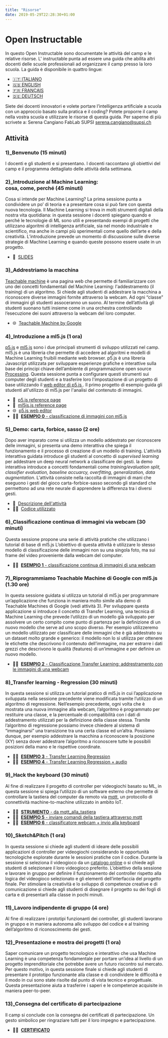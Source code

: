 ```yaml
---
title: "Risorse"
date: 2019-05-29T22:28:30+01:00
---
```


# Open Instructable
In questo Open Instructable sono documentate le attività del camp e le relative risorse. L' instructable punta ad essere una guida che abilita altri docenti delle scuole professionali ad organizzare il camp presso la loro scuola.
La guida è disponibile in quattro lingue:

- [🇮🇹 ITALIANO](content/Guide/OpenInstructable-IT.md)
- [🇬🇧 ENGLISH](content/Guide/OpenInstructable-EN.md)
- [🇫🇷 FRANÇAIS](content/Guide/OpenInstructable-FR.md)
- [🇩🇪 DEUTSCH](guide/OpenInstructable-DE.md)

Siete dei docenti innovatori e volete portare l’intelligenza artificiale a scuola con un approccio basato sulla pratica e il coding? Potete proporre il camp nella vostra scuola e utilizzare le risorse di questa guida. Per saperne di più scrivete a:
Serena Cangiano FabLab SUPSI [serena.cangiano@supsi.ch](mailto:serena.cangiano@supsi.ch) 

## Attività
### 1)_Benvenuto (15 minuti)
I docenti e gli studenti e si presentano. I docenti raccontano gli obiettivi del camp e il programma dettagliato delle attività della settimana.

### 2)_Introduzione al Machine Learning: <br> cosa, come, perché (45 minuti)
Cosa si intende per Machine Learning? La prima sessione punta a condividere un po’ di teoria e a presentare cosa si può fare con questa nuova tecnologia. Il Machine Learning si trova in molti strumenti digitali della nostra vita quotidiana: in questa sessione i docenti spiegano quando e perché le tecnologie di ML sono utili e presentando esempi di progetti che utilizzano algoritmi di intelligenza artificiale, sia nel mondo industriale e scientifico, ma anche in campi più sperimentali come quello dell’arte e della creatività. L’introduzione prevede un momento di discussione sulle diverse strategie di Machine Learning e quando queste possono essere usate in un progetto.

- 📖&nbsp;&nbsp;[SLIDES](https://docs.google.com/presentation/d/1y0v19tApolSNb8qT6R_xuB5IoO96Lw9n4PFMs0ovnAc/edit?usp=sharing)

### 3)_Addrestriamo la macchina
[Teachable machine](https://teachablemachine.withgoogle.com/) è una pagina web che permette di familiarizzare con uno dei concetti fondamentali del Machine Learning: l'addestramento (il training) di un algoritmo. Si chiede agli studenti di addestrare la macchina a riconoscere diverse immagini fornite attraverso la webcam. Ad ogni “classe” di immagini gli studenti assoceranno un suono. Al termine dell’attività gli studenti suonano tutti insieme come in una orchestra controllando l’esecuzione dei suoni attraverso la webcam del loro computer.

- 🌐&nbsp;&nbsp;[Teachable Machine by Google](https://teachablemachine.withgoogle.com/)

### 4)_Introduzione a ml5.js (1 ora)
[p5.js](https://p5js.org/) e [ml5.js](https://ml5js.org/) sono i due principali strumenti di sviluppo utilizzati nel camp. ml5.js è una libreria che permette di accedere ad algoritmi e modelli di Machine Learning fruibili mediante web browser. p5.js è una libreria Javascript utilizzata per sviluppare esperienze grafiche e interattive sulla base dei principi chiave dell’ambiente di programmazione open source [Processing](https://processing.org).
Questa sessione punta a configurare questi strumenti sui computer degli studenti e a trasferire loro l'impostazione di un progetto di base utilizzando il [web editor di p5.js ](https://editor.p5js.org).
Il primo progetto di esempio guida gli studenti all'utilizzo di ml5.js per l'analisi del contenuto di immagini.

- 📖&nbsp;&nbsp;[p5.js reference page](https://p5js.org/reference)
- 📖&nbsp;&nbsp;[ml5js.js reference page](https://ml5js.org/reference/)
- 🌐&nbsp;&nbsp;[p5.js web editor](https://editor.p5js.org)
- 👨‍💻&nbsp;&nbsp;[**ESEMPIO 0** - classificazione di immagini con ml5.js](https://editor.p5js.org/FabLabSUPSI/sketches/RKlh1CmFD)

### 5)_Demo: carta, forbice, sasso (2 ore)
Dopo aver imparato come si utilizza un modello addestrato per riconoscere delle immagini, si presenta una demo interattiva che spiega il funzionamento e il processo di creazione di un modello di training.
L'attività interattiva guidata introduce gli studenti al concetto di *supervised learning* per addestrare un deep neural network a classificare dei gesti. la demo interattiva introduce a concetti fondamentali come *training/evaluation split, classifier evaluation, baseline accuarcy, overfitting, generalization, data augmentation*.
L'attività consiste nella raccolta di immagini di mani che eseguono i gesti del gioco carta-forbice-sasso secondo gli standard che permettono ad una rete neurale di apprendere la differenza tra i diversi gesti. 

- 📖&nbsp;&nbsp;[Descrizione dell'attività](https://github.com/alessandro-giusti/rock-paper-scissors/blob/master/EAAI%20Paper.pdf)
- 👨‍💻&nbsp;&nbsp;[Codice utilizzato](https://github.com/alessandro-giusti/rock-paper-scissors)

### 6)_Classificazione continua di immagini via webcam (30 minuti)
Questa sessione propone una serie di attività pratiche che utilizzano i tutorial di base di ml5.js L’obiettivo di questa attività è utilizzare lo stesso modello di classificazione delle immagini non su una singola foto, ma sui frame del video proveniente dalla webcam del computer.

- 👨‍💻&nbsp;&nbsp;[**ESEMPIO 1** - classificazione continua di immagini di una webcam](https://editor.p5js.org/FabLabSUPSI/sketches/wrP1UGMdg)

### 7)_Riprogrammiamo Teachable Machine di Google con ml5.js  (1.30 ore)
In questa sessione guidata si utilizza un tutorial di ml5.js per programmare un’applicazione che funziona in maniera molto simile alla demo di Teachable Machines di Google (vedi attività 3). Per sviluppare questa applicazione si introduce il concetto di Transfer Learning, una tecnica di Machine Learning che prevede l’utilizzo di un modello già sviluppato per assolvere un certo compito come punto di partenza per la definizione di un nuovo modello che serve ad uno scopo diverso. Per esempio utilizzeremo un modello utilizzato per classificare delle immagini che è già addestrato su un dataset molto grande e generico: il modello non lo si utilizza per ottenere le etichette che descrivono il contenuto dell’immagine, ma per estrarre i dati grezzi che descrivono le qualità (features) di un’immagine e per definire un nuovo modello.

- 👨‍💻&nbsp;&nbsp;[**ESEMPIO 2** - Classificazione Transfer Learning: addrestramento con le immagini di una webcam](https://editor.p5js.org/FabLabSUPSI/sketches/HpfHZZTMg)

### 8)_Transfer learning - Regression (30 minuti)
In questa sessione si utilizza un tutorial pratico di ml5.js in cui l’applicazione sviluppata nella sessione precedente viene modificata tramite l’utilizzo di un algoritmo di regressione. Nell’esempio precedente, ogni volta che è mostrata una nuova immagine alla webcam, l’algoritmo è programmato per restituire una classe, e la percentuale di compatibilità con i dati di addestramento utilizzati per la definizione della classe stessa. Tramite l’algoritmo di regressione possiamo invece chiedere al sistema di “immaginarsi” una transizione tra una certa classe ed un’altra. Possiamo dunque, per esempio addestrare la macchina a riconoscere la posizione (XY) senza dover addestrare l’algoritmo a riconoscere tutte le possibili posizioni della mano e le rispettive coordinate.  

- 👨‍💻&nbsp;&nbsp;[**ESEMPIO 3** - Transfer Learning Regression](https://editor.p5js.org/FabLabSUPSI/sketches/T4Fr7Tjol)
- 👨‍💻&nbsp;&nbsp;[**ESEMPIO 4** - Transfer Learning Regression + audio](https://editor.p5js.org/FabLabSUPSI/sketches/SKMlcH5CH)

### 9)_Hack the keyboard  (30 minuti)
Al fine di realizzare il progetto di controller per videogiochi basato su ML, in questa sessione si spiega l’utilizzo di un software esterno che permette di controllare la tastiera del computer da remoto via [mqtt](https://en.wikipedia.org/wiki/MQTT), un protocollo di connettività machine-to-machine utilizzato in ambito IoT.

- 👨‍💻&nbsp;&nbsp;[**STRUMENTO** - da mqtt_alla_tastiera](https://github.com/lorenzoromagnoli/mqtt_to_keyboard/releases/tag/1.0.0)
- 👨‍💻&nbsp;&nbsp;[**ESEMPIO 5** - inviare comandi della tastiera attraverso mqtt](https://editor.p5js.org/FabLabSUPSI/sketches/FRdFDkcpS)
- 👨‍💻&nbsp;&nbsp;[**ESEMPIO 6** - classificatore webcam  + invio alla keyboard](https://editor.p5js.org/FabLabSUPSI/sketches/4YPqKBVyJ)

### 10)_Sketch&Pitch  (1 ora)
In questa sessione si chiede agli studenti di ideare delle possibili applicazioni di controller per videogiochi considerando le opportunità tecnologiche esplorate durante le sessioni pratiche con il codice. Durante la sessione si seleziona il videogioco da un [catalogo online](https://archive.org/details/internetarcade) o si chiede agli studenti di selezionare il loro videogioco preferito. L’obiettivo della sessione e lavorare in gruppo per definire il funzionamento del controller rispetto alla logica del videogioco selezionato e gli elementi dell’interfaccia del progetto finale. Per stimolare la creatività e lo sviluppo di competenze creative e di comunicazione si chiede agli studenti di disegnare il progetto su dei fogli di carta e di presentarli alla classe in pochi minuti.

### 11)_Lavoro indipendente di gruppo (4 ore)
Al fine di realizzare i prototipi funzionanti dei controller, gli studenti lavorano in gruppo e in maniera autonoma allo sviluppo del codice e al training dell’algoritmo di riconoscimento dei gesti.

### 12)_Presentazione e mostra dei progetti (1 ora)
Saper comunicare un progetto tecnologico e interattivo che usa Machine Learning è una competenza fondamentale per portare un’idea al livello di un progetto imprenditoriale che potrebbe avere un futuro riscontro sul mercato. Per questo motivo, in questa sessione finale si chiede agli studenti di presentare il prototipo funzionante alla classe e di condividere le difficoltà e il modo in cui sono state risolte dal punto di vista tecnico e progettuale. Questa presentazione aiuta a trasferire i saperi e le competenze acquisite in maniera peer-to-peer.

### 13)_Consegna del certificato di partecipazione
Il camp si conclude con la consegna dei certificati di partecipazione. Un gesto simbolico per ringraziare tutti per il loro impegno e partecipazione.

- 👨‍💻&nbsp;&nbsp;[**CERTIFICATO**](https://docs.google.com/presentation/d/1gqzZglKz6R-phzhNsW3Yn4QvbQosBkNlk6Ot6O17b5g/edit?usp=sharing)



